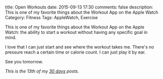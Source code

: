 title: Open Workouts
date: 2015-09-13 17:30
comments: false
description: This is one of my favorite things about the Workout App on the Apple Watch
Category: Fitness
Tags: AppleWatch, Exercise

<!-- l /images/2015/09/openWalkFace.png No Specific Goals -->

This is one of my favorite things about the Workout App on the Apple Watch: the ability to start a workout without having any specific goal in mind. 


I love that I can just start and see where the workout takes me. There's no pressure reach a certain time or calorie count. I can just play it by ear.

See you tomorrow.

_This is the 13th of my [30 days][] posts._

[30 days]: /2015/08/31/30-days/
